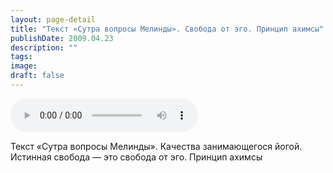 ```yaml
---
layout: page-detail
title: "Текст «Сутра вопросы Мелинды». Свобода от эго. Принцип ахимсы"
publishDate: 2009.04.23
description: ""
tags:
image:
draft: false
---
```


<audio title="2009.04.23 - Текст «Сутра вопросы Мелинды». Свобода от эго. Принцип ахимсы.mp3" src="https://filer-api.advayta.org/v1.0/public/files/73583" controls=""></audio>

 Текст «Сутра вопросы Мелинды». Качества занимающегося йогой.   
 Истинная свобода — это свобода от эго. Принцип ахимсы   

  
